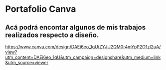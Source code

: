 # Portafolio Canva
## Acá podrá encontar algunos de mis trabajos realizados respecto a diseño.

https://www.canva.com/design/DAEi6eo_1qU/ZYJU2QM0r4mYpP2O1zI2uA/view?utm_content=DAEi6eo_1qU&utm_campaign=designshare&utm_medium=link&utm_source=viewer